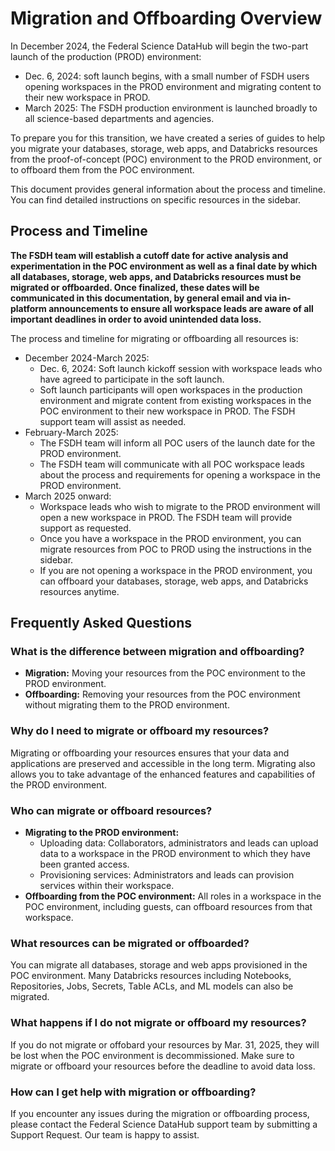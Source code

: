 # Migration and Offboarding Overview

In December 2024, the Federal Science DataHub will begin the two-part launch of the production (PROD) environment:
* Dec. 6, 2024: soft launch begins, with a small number of FSDH users opening workspaces in the PROD environment and migrating content to their new workspace in PROD.
* March 2025: The FSDH production environment is launched broadly to all science-based departments and agencies.

To prepare you for this transition, we have created a series of guides to help you migrate your databases, storage, web apps, and Databricks resources from the proof-of-concept (POC) environment to the PROD environment, or to offboard them from the POC environment.

This document provides general information about the process and timeline. You can find detailed instructions on specific resources in the sidebar.

## Process and Timeline

__The FSDH team will establish a cutoff date for active analysis and experimentation in the POC environment as well as a final date by which all databases, storage, web apps, and Databricks resources must be migrated or offboarded. Once finalized, these dates will be communicated in this documentation, by general email and via in-platform announcements to ensure all workspace leads are aware of all important deadlines in order to avoid unintended data loss.__

The process and timeline for migrating or offboarding all resources is:

* December 2024-March 2025:
    * Dec. 6, 2024: Soft launch kickoff session with workspace leads who have agreed to participate in the soft launch.
    * Soft launch participants will open workspaces in the production environment and migrate content from existing workspaces in the POC environment to their new workspace in PROD. The FSDH support team will assist as needed.
* February-March 2025:
    * The FSDH team will inform all POC users of the launch date for the PROD environment.
    * The FSDH team will communicate with all POC workspace leads about the process and requirements for opening a workspace in the PROD environment. 
    <!--* Workspace leads who are opening a workspace in the PROD environment may choose to begin the process prior to the launch date. The FSDH team will provide more information when it becomes available and will provide support as requested.--> 
* March 2025 onward:
    *  Workspace leads who wish to migrate to the PROD environment will open a new workspace in PROD. The FSDH team will provide support as requested.
    *  Once you have a workspace in the PROD environment, you can migrate resources from POC to PROD using the instructions in the sidebar.
    *  If you are not opening a workspace in the PROD environment, you can offboard your databases, storage, web apps, and Databricks resources anytime.

## Frequently Asked Questions

### What is the difference between migration and offboarding?

- **Migration:** Moving your resources from the POC environment to the PROD environment.
- **Offboarding:** Removing your resources from the POC environment without migrating them to the PROD environment.

### Why do I need to migrate or offboard my resources?

Migrating or offboarding your resources ensures that your data and applications are preserved and accessible in the long term. Migrating also allows you to take advantage of the enhanced features and capabilities of the PROD environment.

### Who can migrate or offboard resources?

* __Migrating to the PROD environment:__
    * Uploading data: Collaborators, administrators and leads can upload data  to a workspace in the PROD environment to which they have been granted access.
    * Provisioning services: Administrators and leads can provision services within their workspace.
* __Offboarding from the POC environment:__ All roles in a workspace in the POC environment, including guests, can offboard resources from that workspace.

### What resources can be migrated or offboarded?

You can migrate all databases, storage and web apps provisioned in the POC environment. Many Databricks resources including Notebooks, Repositories, Jobs, Secrets, Table ACLs, and ML models can also be migrated.

### What happens if I do not migrate or offboard my resources?

If you do not migrate or offobard your resources by Mar. 31, 2025, they will be lost when the POC environment is decommissioned. Make sure to migrate or offboard your resources before the deadline to avoid data loss.

<!--### What if I do not have a workspace set up in the PROD environment by Mar. 31, 2025?

If you are planning on opening a workspace in the PROD environment, we recommend beginning the process as soon as possible so you can migrate before the deadline and ensure your work can continue uninterrupted. If provisioning of your new workspace is in progress but will not be completed before Mar. 31, 2025, please reach out to the Federal Science DataHub team to discuss options.-->

### How can I get help with migration or offboarding?

If you encounter any issues during the migration or offboarding process, please contact the Federal Science DataHub support team by submitting a Support Request. Our team is happy to assist.
